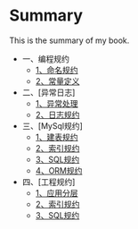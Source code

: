 # Summary

This is the summary of my book.

* 一、编程规约
  *  [1、命名规约](一、编程规约/1、命名规约.md)  
  *  [2、常量定义](一、编程规约/2、常量定义.md)  
* 二、[异常日志]
  *  [1、异常处理](二、异常日志/1、异常处理.md)
  *  [2、日志规约](二、异常日志/2、日志规约.md)
* 三、[MySql规约]
  *  [1、建表规约](三、MySql规约/1、建表规约.md)
  *  [2、索引规约](三、MySql规约/2、索引规约.md)
  *  [3、SQL规约](三、MySql规约/2、SQL规约.md)
  *  [4、ORM规约](三、MySql规约/2、ORM规约.md)
* 四、[工程规约]
  *  [1、应用分层](四、工程规约/1、应用分层.md)
  *  [2、索引规约](三、MySql规约/2、索引规约.md)
  *  [3、SQL规约](三、MySql规约/2、SQL规约.md)  
